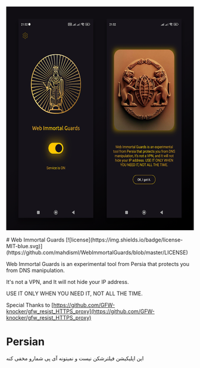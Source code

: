 <p align="center">
  <img src="/showcase.png" width="600" height="600" alt="Web Immortal Guards"/>
</p>
# Web Immortal Guards [![license](https://img.shields.io/badge/license-MIT-blue.svg)](https://github.com/mahdisml/WebImmortalGuards/blob/master/LICENSE)

Web Immortal Guards is an experimental tool from Persia that protects you from DNS manipulation.

It's not a VPN, and It will not hide your IP address.

USE IT ONLY WHEN YOU NEED IT, NOT ALL THE TIME.

Special Thanks to [https://github.com/GFW-knocker/gfw_resist_HTTPS_proxy](https://github.com/GFW-knocker/gfw_resist_HTTPS_proxy)

# Persian

این اپلیکیشن فیلترشکن نیست و نمیتونه آی پی شمارو مخفی کنه
